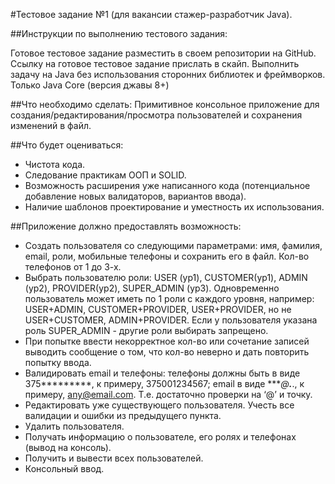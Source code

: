 #Тестовое задание №1 (для вакансии стажер-разработчик Java).

##Инструкции по выполнению тестового задания:

Готовое тестовое задание разместить в своем репозитории на GitHub.
Ссылку на готовое тестовое задание прислать в скайп.
Выполнить задачу на Java без использования сторонних библиотек и фреймворков.
Только Java Core (версия джавы 8+)

##Что необходимо сделать:
Примитивное консольное приложение для создания/редактирования/просмотра пользователей и сохранения изменений в файл.

##Что будет оцениваться:

* Чистота кода.
* Следование практикам ООП и SOLID.
* Возможность расширения уже написанного кода (потенциальное добавление новых валидаторов, вариантов ввода).
* Наличие шаблонов проектирование и уместность их использования.

##Приложение должно предоставлять возможность:

* Создать пользователя со следующими параметрами: имя, фамилия, email, роли, мобильные телефоны и сохранить его в файл.
Кол-во телефонов от 1 до 3-х.
* Выбрать пользователю роли: USER (ур1), CUSTOMER(ур1), ADMIN (ур2), PROVIDER(ур2), SUPER_ADMIN (ур3).
Одновременно пользователь может иметь по 1 роли с каждого уровня, например: USER+ADMIN, CUSTOMER+PROVIDER, USER+PROVIDER,
но не USER+CUSTOMER, ADMIN+PROVIDER.
Если у пользователя указана роль SUPER_ADMIN - другие роли выбирать запрещено.
* При попытке ввести некорректное кол-во или сочетание записей выводить сообщение о том, что кол-во неверно и дать 
повторить попытку ввода.
* Валидировать email и телефоны:
телефоны должны быть в виде 375*********, к примеру, 375001234567;
email в виде ****@**.***., к примеру, any@email.com. Т.е. достаточно проверки на ‘@’ и точку.
* Редактировать уже существующего пользователя.
Учесть все валидации и ошибки из предыдущего пункта.
* Удалить пользователя.
* Получать информацию о пользователе, его ролях и телефонах (вывод на консоль).
* Получить и вывести всех пользователей.
* Консольный ввод.